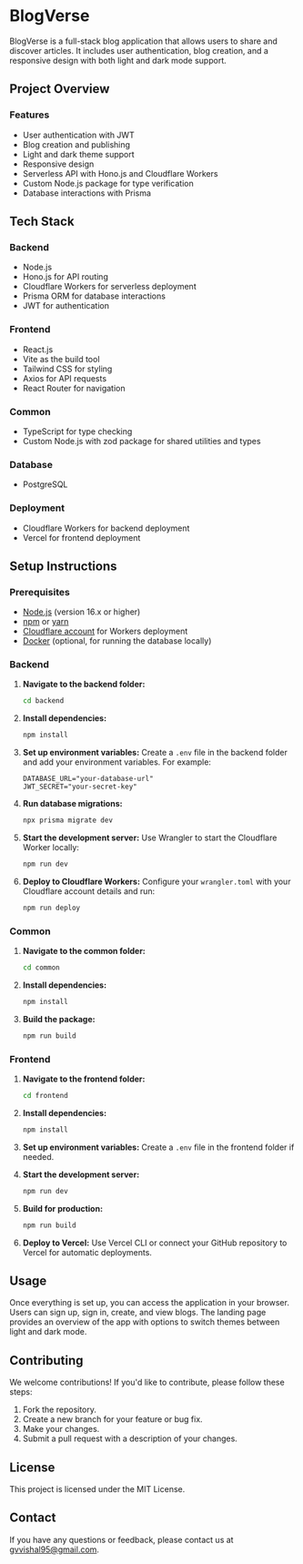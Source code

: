 


# BlogVerse

BlogVerse is a full-stack blog application that allows users to share and discover articles. It includes user authentication, blog creation, and a responsive design with both light and dark mode support.

## Project Overview



### Features

- User authentication with JWT
- Blog creation and publishing
- Light and dark theme support
- Responsive design
- Serverless API with Hono.js and Cloudflare Workers
- Custom Node.js package for type verification
- Database interactions with Prisma

## Tech Stack

### Backend
- Node.js
- Hono.js for API routing
- Cloudflare Workers for serverless deployment
- Prisma ORM for database interactions
- JWT for authentication

### Frontend
- React.js
- Vite as the build tool
- Tailwind CSS for styling
- Axios for API requests
- React Router for navigation

### Common
- TypeScript for type checking
- Custom Node.js with zod package for shared utilities and types

### Database
- PostgreSQL 

### Deployment
- Cloudflare Workers for backend deployment
- Vercel for frontend deployment

## Setup Instructions

### Prerequisites

- [Node.js](https://nodejs.org/) (version 16.x or higher)
- [npm](https://www.npmjs.com/) or [yarn](https://yarnpkg.com/)
- [Cloudflare account](https://dash.cloudflare.com/sign-up) for Workers deployment
- [Docker](https://www.docker.com/) (optional, for running the database locally)

### Backend

1. **Navigate to the backend folder:**
   ```bash
   cd backend
   ```

2. **Install dependencies:**
   ```bash
   npm install
   ```

3. **Set up environment variables:**
   Create a `.env` file in the backend folder and add your environment variables. For example:
   ```
   DATABASE_URL="your-database-url"
   JWT_SECRET="your-secret-key"
   ```

4. **Run database migrations:**
   ```bash
   npx prisma migrate dev
   ```

5. **Start the development server:**
   Use Wrangler to start the Cloudflare Worker locally:
   ```bash
   npm run dev
   ```

6. **Deploy to Cloudflare Workers:**
   Configure your `wrangler.toml` with your Cloudflare account details and run:
   ```bash
   npm run deploy
   ```

### Common

1. **Navigate to the common folder:**
   ```bash
   cd common
   ```

2. **Install dependencies:**
   ```bash
   npm install
   ```

3. **Build the package:**
   ```bash
   npm run build
   ```

### Frontend

1. **Navigate to the frontend folder:**
   ```bash
   cd frontend
   ```

2. **Install dependencies:**
   ```bash
   npm install
   ```

3. **Set up environment variables:**
   Create a `.env` file in the frontend folder if needed.

4. **Start the development server:**
   ```bash
   npm run dev
   ```

5. **Build for production:**
   ```bash
   npm run build
   ```

6. **Deploy to Vercel:**
   Use Vercel CLI or connect your GitHub repository to Vercel for automatic deployments.

## Usage

Once everything is set up, you can access the application in your browser. Users can sign up, sign in, create,  and view blogs. The landing page provides an overview of the app with options to switch themes between light and dark mode.

## Contributing

We welcome contributions! If you'd like to contribute, please follow these steps:

1. Fork the repository.
2. Create a new branch for your feature or bug fix.
3. Make your changes.
4. Submit a pull request with a description of your changes.

## License
This project is licensed under the MIT License.

## Contact

If you have any questions or feedback, please contact us at gvvishal95@gmail.com.


